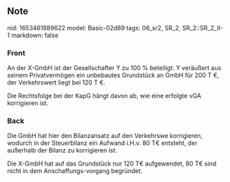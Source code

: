 ## Note
nid: 1653461889622
model: Basic-02d89
tags: 06_sr2, SR_2, SR_2::SR_2_II-1
markdown: false

### Front
An der X-GmbH ist der Gesellschafter Y zu 100 % beteiligt. Y veräußert aus seinem Privatvermögen ein unbebautes Grundstück an GmbH für 200 T €, der Verkehrswert liegt bei 120 T €.

Die Rechtsfolge bei der KapG hängt davon ab, wie eine erfolgte vGA korrigieren ist.

### Back
Die GmbH hat hier den Bilanzansatz auf den Verkehrswe korrigieren, wodurch in der Steuerbilanz ein Aufwand i.H.v. 80 T€ entsteht, der außerhalb der Bilanz zu korrigieren ist.

Die X-GmbH hat auf das Grundstück nur 120 T€ aufgewendet, 80 T€ sind nicht in dem Anschaffungs-vorgang begründet.
